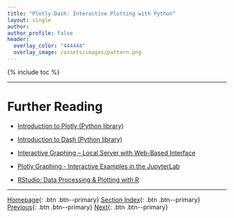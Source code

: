 ```yaml
---
title: "Plotly-Dash: Interactive Plotting with Python"
layout: single
author:
author_profile: false
header:
  overlay_color: "444444"
  overlay_image: /assets/images/pattern.png
---
```


{% include toc %}









___
# Further Reading
* [Introduction to Plotly (Python library)](02B-1-intro-to-plotly-graphs)
* [Introduction to Dash (Python library)](02B-2-intro-to-dash-widgets)
* [Interactive Graphing – Local Server with Web-Based Interface](02B-3-plotly-examples-as-local-server)
* [Plotly Graphing - Interactive Examples in the JupyterLab](02B-3-plotly-examples-in-jupyterlab)

* [RStudio: Data Processing & Plotting with R](02C-0-graphing-with-rstudio)


___

[Homepage](../index.md){: .btn  .btn--primary}
[Section Index](00-DataVisualization-LandingPage){: .btn  .btn--primary}
[Previous](02A-0-gnuplot-basics){: .btn  .btn--primary}
[Next](02B-1-intro-to-plotly-graphs){: .btn  .btn--primary}
